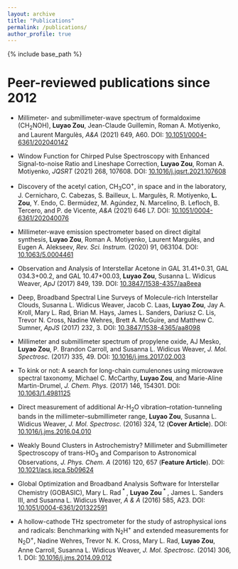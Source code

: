 ```yaml
---
layout: archive
title: "Publications"
permalink: /publications/
author_profile: true
---
```


{% include base_path %}

Peer-reviewed publications since 2012
=====

* Millimeter- and submillimeter-wave spectrum of formaldoxime (CH<sub>2</sub>NOH), __Luyao Zou__, Jean-Claude Guillemin, Roman A. Motiyenko, and Laurent Margulès, *A&A* (2021) 649, A60. DOI: [10.1051/0004-6361/202040142](https://doi.org/10.1051/0004-6361/202040142)

* Window Function for Chirped Pulse Spectroscopy with Enhanced
Signal-to-noise Ratio and Lineshape Correction, __Luyao Zou__, Roman A. Motiyenko, *JQSRT* (2021) 268, 107608. DOI: [10.1016/j.jqsrt.2021.107608](https://doi.org/10.1016/j.jqsrt.2021.107608)

* Discovery of the acetyl cation, CH<sub>3</sub>CO<sup>+</sup>, in space and in the laboratory, J. Cernicharo, C. Cabezas, S. Bailleux, L. Margulès, R. Motiyenko, __L. Zou__, Y. Endo, C. Bermúdez, M.
Agúndez, N. Marcelino, B. Lefloch, B. Tercero, and P. de Vicente, *A&A* (2021) 646 L7. DOI: [10.1051/0004-6361/202040076](https://doi.org/10.1051/0004-6361/202040076)

* Millimeter-wave emission spectrometer based on direct digital synthesis, __Luyao Zou__, Roman A. Motiyenko, Laurent Margulès, and Eugen A. Alekseev, *Rev. Sci. Instrum.* (2020) 91, 063104. DOI: [10.1063/5.0004461](https://doi.org/10.1063/5.0004461)

* Observation and Analysis of Interstellar Acetone in GAL 31.41+0.31, GAL 034.3+00.2, and GAL 10.47+00.03, __Luyao Zou__, Susanna L. Widicus Weaver, *ApJ* (2017) 849, 139. DOI: [10.3847/1538-4357/aa8eea](https://doi.org/10.3847/1538-4357/aa8eea)

* Deep, Broadband Spectral Line Surveys of Molecule-rich Interstellar Clouds, Susanna L. Widicus Weaver, Jacob C. Laas, __Luyao Zou__, Jay A. Kroll, Mary L. Rad, Brian M. Hays, James L. Sanders, Dariusz C. Lis, Trevor N. Cross, Nadine Wehres, Brett A. McGuire, and Matthew C. Sumner,  *ApJS* (2017) 232, 3. DOI: [10.3847/1538-4365/aa8098](https://doi.org/10.3847/1538-4365/aa8098)

* Millimeter and submillimeter spectrum of propylene oxide, AJ Mesko, __Luyao Zou__, P. Brandon Carroll, and Susanna L. Widicus Weaver, *J. Mol. Spectrosc.* (2017) 335, 49. DOI: [10.1016/j.jms.2017.02.003](https://doi.org/10.1016/j.jms.2017.02.003)

* To kink or not: A search for long-chain cumulenones using microwave spectral taxonomy, 
Michael C. McCarthy, __Luyao Zou__, and Marie-Aline Martin-Drumel, *J. Chem. Phys.* (2017) 146, 154301. DOI: [10.1063/1.4981125](https://doi.org/10.1063/1.4981125)

* Direct measurement of additional Ar-H<sub>2</sub>O vibration–rotation-tunneling bands in the millimeter–submillimeter range, __Luyao Zou__, Susanna L. Widicus Weaver, *J. Mol. Spectrosc.* (2016) 324, 12 (**Cover Article**). DOI: [10.1016/j.jms.2016.04.010](https://doi.org/10.1016/j.jms.2016.04.010)

* Weakly Bound Clusters in Astrochemistry? Millimeter and Submillimeter Spectroscopy of trans-HO<sub>3</sub> and Comparison to Astronomical Observations, *J. Phys. Chem. A* (2016) 120, 657 (**Feature Article**). DOI: [10.1021/acs.jpca.5b09624](https://doi.org/10.1021/acs.jpca.5b09624)

* Global Optimization and Broadband Analysis Software for Interstellar Chemistry (GOBASIC), Mary L. Rad<sup> &#42; </sup>, __Luyao Zou__<sup> &#42; </sup>, James L. Sanders III, and Susanna L. Widicus Weaver, *A &amp; A* (2016)  585, A23. DOI: [10.1051/0004-6361/201322591](https://doi.org/10.1051/0004-6361/201322591)

* A hollow-cathode THz spectrometer for the study of astrophysical ions and radicals: Benchmarking with N<sub>2</sub>H<sup>+</sup> and extended measurements for N<sub>2</sub>D<sup>+</sup>, Nadine Wehres, Trevor N. K. Cross, Mary L. Rad, __Luyao Zou__, Anne Carroll, Susanna L. Widicus Weaver, *J. Mol. Spectrosc.* (2014) 306, 1. DOI: [10.1016/j.jms.2014.09.012](https://doi.org/10.1016/j.jms.2014.09.012)


